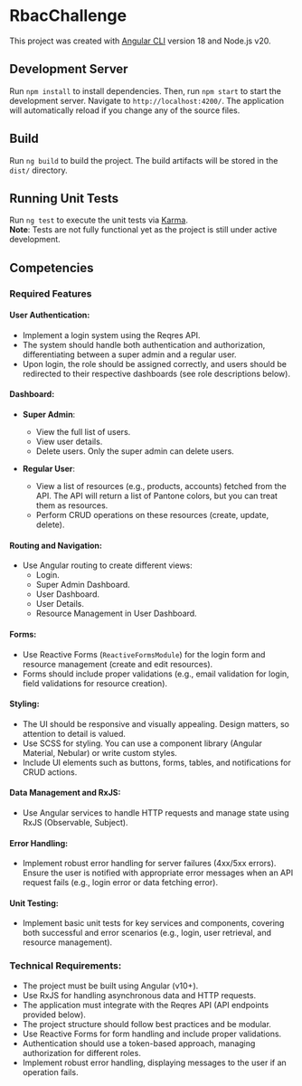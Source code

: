 # RbacChallenge

This project was created with [Angular CLI](https://github.com/angular/angular-cli) version 18 and Node.js v20.

## Development Server

Run `npm install` to install dependencies. Then, run `npm start` to start the development server. Navigate to `http://localhost:4200/`. The application will automatically reload if you change any of the source files.

## Build

Run `ng build` to build the project. The build artifacts will be stored in the `dist/` directory.

## Running Unit Tests

Run `ng test` to execute the unit tests via [Karma](https://karma-runner.github.io).  
**Note**: Tests are not fully functional yet as the project is still under active development.

## Competencies

### Required Features

#### User Authentication:
- Implement a login system using the Reqres API.
- The system should handle both authentication and authorization, differentiating between a super admin and a regular user.
- Upon login, the role should be assigned correctly, and users should be redirected to their respective dashboards (see role descriptions below).

#### Dashboard:
- **Super Admin**:
  - View the full list of users.
  - View user details.
  - Delete users. Only the super admin can delete users.
  
- **Regular User**:
  - View a list of resources (e.g., products, accounts) fetched from the API. The API will return a list of Pantone colors, but you can treat them as resources.
  - Perform CRUD operations on these resources (create, update, delete).

#### Routing and Navigation:
- Use Angular routing to create different views:
  - Login.
  - Super Admin Dashboard.
  - User Dashboard.
  - User Details.
  - Resource Management in User Dashboard.

#### Forms:
- Use Reactive Forms (`ReactiveFormsModule`) for the login form and resource management (create and edit resources).
- Forms should include proper validations (e.g., email validation for login, field validations for resource creation).

#### Styling:
- The UI should be responsive and visually appealing. Design matters, so attention to detail is valued.
- Use SCSS for styling. You can use a component library (Angular Material, Nebular) or write custom styles.
- Include UI elements such as buttons, forms, tables, and notifications for CRUD actions.

#### Data Management and RxJS:
- Use Angular services to handle HTTP requests and manage state using RxJS (Observable, Subject).

#### Error Handling:
- Implement robust error handling for server failures (4xx/5xx errors). Ensure the user is notified with appropriate error messages when an API request fails (e.g., login error or data fetching error).

#### Unit Testing:
- Implement basic unit tests for key services and components, covering both successful and error scenarios (e.g., login, user retrieval, and resource management).

### Technical Requirements:
- The project must be built using Angular (v10+).
- Use RxJS for handling asynchronous data and HTTP requests.
- The application must integrate with the Reqres API (API endpoints provided below).
- The project structure should follow best practices and be modular.
- Use Reactive Forms for form handling and include proper validations.
- Authentication should use a token-based approach, managing authorization for different roles.
- Implement robust error handling, displaying messages to the user if an operation fails.
